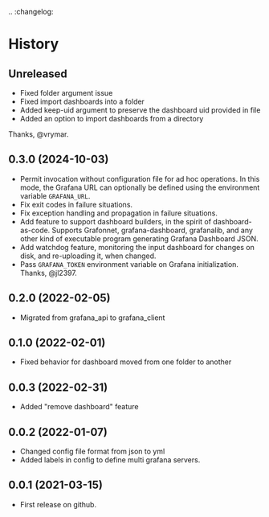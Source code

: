 .. :changelog:

# History

## Unreleased
- Fixed folder argument issue
- Fixed import dashboards into a folder
- Added keep-uid argument to preserve the dashboard uid provided in file
- Added an option to import dashboards from a directory

Thanks, @vrymar.

## 0.3.0 (2024-10-03)
* Permit invocation without configuration file for ad hoc operations.
  In this mode, the Grafana URL can optionally be defined using the
  environment variable `GRAFANA_URL`.
* Fix exit codes in failure situations.
* Fix exception handling and propagation in failure situations.
* Add feature to support dashboard builders, in the spirit of
  dashboard-as-code. Supports Grafonnet, grafana-dashboard, grafanalib,
  and any other kind of executable program generating Grafana Dashboard
  JSON.
* Add watchdog feature, monitoring the input dashboard for changes on
  disk, and re-uploading it, when changed.
* Pass `GRAFANA_TOKEN` environment variable on Grafana initialization.
  Thanks, @jl2397.

## 0.2.0 (2022-02-05)
* Migrated from grafana_api to grafana_client
  
## 0.1.0 (2022-02-01)
* Fixed behavior for dashboard moved from one folder to another

## 0.0.3 (2022-02-31)
* Added "remove dashboard" feature

## 0.0.2 (2022-01-07)
* Changed config file format from json to yml
* Added labels in config to define multi grafana servers.

## 0.0.1 (2021-03-15)
* First release on github.
